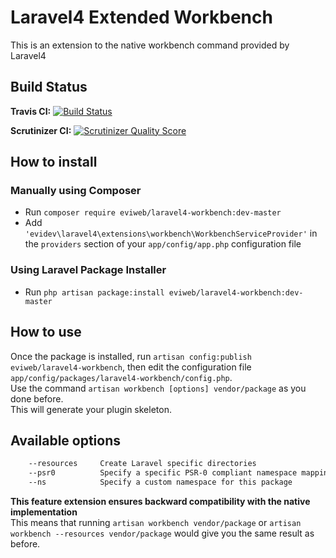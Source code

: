 Laravel4 Extended Workbench
===========================

This is an extension to the native workbench command provided by Laravel4

Build Status
------------

**Travis CI:** [![Build Status](https://travis-ci.org/eviweb/laravel4-workbench.png?branch=master)](https://travis-ci.org/eviweb/laravel4-workbench)

**Scrutinizer CI:** [![Scrutinizer Quality Score](https://scrutinizer-ci.com/g/eviweb/laravel4-workbench/badges/quality-score.png?s=20885ad142635ecdf98cefaf5cd3c00cacc4365b)](https://scrutinizer-ci.com/g/eviweb/laravel4-workbench/)

How to install
--------------

### Manually using Composer

* Run `composer require eviweb/laravel4-workbench:dev-master`
* Add `'evidev\laravel4\extensions\workbench\WorkbenchServiceProvider'` in the `providers` section of your `app/config/app.php` configuration file

### Using Laravel Package Installer

* Run `php artisan package:install eviweb/laravel4-workbench:dev-master`

How to use
----------

Once the package is installed, run `artisan config:publish eviweb/laravel4-workbench`, then edit the configuration file `app/config/packages/laravel4-workbench/config.php`.  
Use the command `artisan workbench [options] vendor/package` as you done before.  
This will generate your plugin skeleton.

Available options
-----------------

```bash
    --resources     Create Laravel specific directories
    --psr0          Specify a specific PSR-0 compliant namespace mapping
    --ns            Specify a custom namespace for this package
```

**This feature extension ensures backward compatibility with the native implementation**  
This means that running `artisan workbench vendor/package` or `artisan workbench --resources vendor/package` would give you the same result as before.
